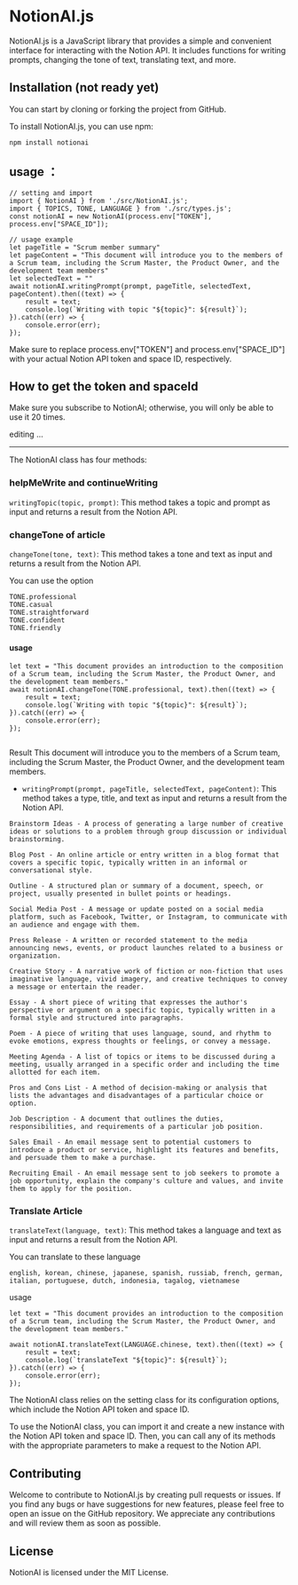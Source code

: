 # NotionAI.js

NotionAI.js is a JavaScript library that provides a simple and convenient interface for interacting with the Notion API. It includes functions for writing prompts, changing the tone of text, translating text, and more.

## Installation (not ready yet) 

You can start by cloning or forking the project from GitHub.

To install NotionAI.js, you can use npm:

```
npm install notionai
```

## usage ：

```
// setting and import
import { NotionAI } from './src/NotionAI.js';
import { TOPICS, TONE, LANGUAGE } from './src/types.js';
const notionAI = new NotionAI(process.env["TOKEN"], process.env["SPACE_ID"]);

// usage example
let pageTitle = "Scrum member summary"
let pageContent = "This document will introduce you to the members of a Scrum team, including the Scrum Master, the Product Owner, and the development team members"
let selectedText = ""
await notionAI.writingPrompt(prompt, pageTitle, selectedText, pageContent).then((text) => {
    result = text;
    console.log(`Writing with topic "${topic}": ${result}`);
}).catch((err) => {
    console.error(err);
});
```

Make sure to replace process.env["TOKEN"] and process.env["SPACE_ID"] with your actual Notion API token and space ID, respectively.

## How to get the token and spaceId

Make sure you subscribe to NotionAI; otherwise, you will only be able to use it 20 times.

editing ...


------------------------------------------

The NotionAI class has four methods:

### helpMeWrite and continueWriting
`writingTopic(topic, prompt)`: This method takes a topic and prompt as input and returns a result from the Notion API.


### changeTone of article
`changeTone(tone, text)`: This method takes a tone and text as input and returns a result from the Notion API.

You can use the option

``` 
TONE.professional
TONE.casual
TONE.straightforward
TONE.confident
TONE.friendly
```
#### usage

```
let text = "This document provides an introduction to the composition of a Scrum team, including the Scrum Master, the Product Owner, and the development team members."
await notionAI.changeTone(TONE.professional, text).then((text) => {
    result = text;
    console.log(`Writing with topic "${topic}": ${result}`);
}).catch((err) => {
    console.error(err);
});


```
Result
This document will introduce you to the members of a Scrum team, including the Scrum Master, the Product Owner, and the development team members.


- `writingPrompt(prompt, pageTitle, selectedText, pageContent)`: This method takes a type, title, and text as input and returns a result from the Notion API.

```
Brainstorm Ideas - A process of generating a large number of creative ideas or solutions to a problem through group discussion or individual brainstorming.

Blog Post - An online article or entry written in a blog format that covers a specific topic, typically written in an informal or conversational style.

Outline - A structured plan or summary of a document, speech, or project, usually presented in bullet points or headings.

Social Media Post - A message or update posted on a social media platform, such as Facebook, Twitter, or Instagram, to communicate with an audience and engage with them.

Press Release - A written or recorded statement to the media announcing news, events, or product launches related to a business or organization.

Creative Story - A narrative work of fiction or non-fiction that uses imaginative language, vivid imagery, and creative techniques to convey a message or entertain the reader.

Essay - A short piece of writing that expresses the author's perspective or argument on a specific topic, typically written in a formal style and structured into paragraphs.

Poem - A piece of writing that uses language, sound, and rhythm to evoke emotions, express thoughts or feelings, or convey a message.

Meeting Agenda - A list of topics or items to be discussed during a meeting, usually arranged in a specific order and including the time allotted for each item.

Pros and Cons List - A method of decision-making or analysis that lists the advantages and disadvantages of a particular choice or option.

Job Description - A document that outlines the duties, responsibilities, and requirements of a particular job position.

Sales Email - An email message sent to potential customers to introduce a product or service, highlight its features and benefits, and persuade them to make a purchase.

Recruiting Email - An email message sent to job seekers to promote a job opportunity, explain the company's culture and values, and invite them to apply for the position.
```

### Translate Article
`translateText(language, text)`: This method takes a language and text as input and returns a result from the Notion API.

You can translate to these language
```
english, korean, chinese, japanese, spanish, russiab, french, german, italian, portuguese, dutch, indonesia, tagalog, vietnamese
```

usage
```
let text = "This document provides an introduction to the composition of a Scrum team, including the Scrum Master, the Product Owner, and the development team members."

await notionAI.translateText(LANGUAGE.chinese, text).then((text) => {
    result = text;
    console.log(`translateText "${topic}": ${result}`);
}).catch((err) => {
    console.error(err);
});

```

The NotionAI class relies on the setting class for its configuration options, which include the Notion API token and space ID.

To use the NotionAI class, you can import it and create a new instance with the Notion API token and space ID. Then, you can call any of its methods with the appropriate parameters to make a request to the Notion API.



## Contributing
Welcome to contribute to NotionAI.js by creating pull requests or issues. If you find any bugs or have suggestions for new features, please feel free to open an issue on the GitHub repository. We appreciate any contributions and will review them as soon as possible.

## License
NotionAI is licensed under the MIT License.

